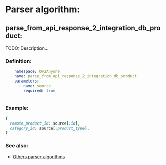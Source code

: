 # Parser algorithm:
 
## parse_from_api_response_2_integration_db_product:

TODO: Description...
    
### Definition:
```YAML
    namespace: Ov2Anyone
    name: parse_from_api_response_2_integration_db_product
    parameters:
      - name: source
        required: true
        
```

### Example:
```RUBY
{
  remote_product_id: source[:id],
  category_id: source[:product_type],
}
```

### See also:
* [Others parser algorithms](overview?id=parse_from_api_response_2_integration_db_product)